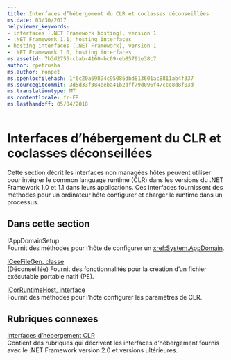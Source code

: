 ```yaml
---
title: Interfaces d’hébergement du CLR et coclasses déconseillées
ms.date: 03/30/2017
helpviewer_keywords:
- interfaces [.NET Framework hosting], version 1
- .NET Framework 1.1, hosting interfaces
- hosting interfaces [.NET Framework], version 1
- .NET Framework 1.0, hosting interfaces
ms.assetid: 7b3d2755-cbab-4160-bc69-eb85791e38c7
author: rpetrusha
ms.author: ronpet
ms.openlocfilehash: 1f6c20a69894c95086dbd813601ac8811ab4f337
ms.sourcegitcommit: 3d5d33f384eeba41b2dff79d096f47ccc8d8f03d
ms.translationtype: MT
ms.contentlocale: fr-FR
ms.lasthandoff: 05/04/2018
---
```

# <a name="deprecated-clr-hosting-interfaces-and-coclasses"></a>Interfaces d’hébergement du CLR et coclasses déconseillées
Cette section décrit les interfaces non managées hôtes peuvent utiliser pour intégrer le common language runtime (CLR) dans les versions du .NET Framework 1.0 et 1.1 dans leurs applications. Ces interfaces fournissent des méthodes pour un ordinateur hôte configurer et charger le runtime dans un processus.  
  
## <a name="in-this-section"></a>Dans cette section  
 IAppDomainSetup  
 Fournit des méthodes pour l’hôte de configurer un <xref:System.AppDomain>.  
  
 [ICeeFileGen, classe](../../../../docs/framework/unmanaged-api/hosting/iceefilegen-class.md)  
 (Déconseillée) Fournit des fonctionnalités pour la création d’un fichier exécutable portable natif (PE).  
  
 [ICorRuntimeHost, interface](../../../../docs/framework/unmanaged-api/hosting/icorruntimehost-interface.md)  
 Fournit des méthodes pour l’hôte configurer les paramètres de CLR.  
  
## <a name="related-sections"></a>Rubriques connexes  
 [Interfaces d’hébergement CLR](../../../../docs/framework/unmanaged-api/hosting/clr-hosting-interfaces.md)  
 Contient des rubriques qui décrivent les interfaces d’hébergement fournis avec le .NET Framework version 2.0 et versions ultérieures.
